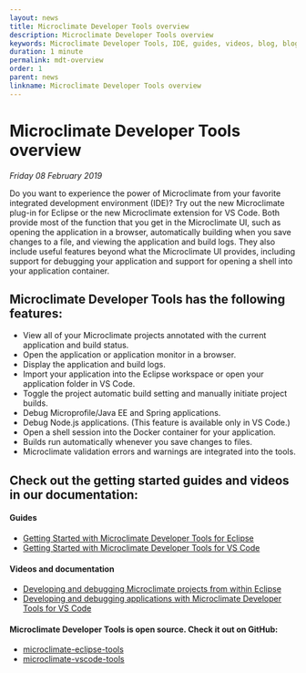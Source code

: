 ```yaml
---
layout: news
title: Microclimate Developer Tools overview
description: Microclimate Developer Tools overview
keywords: Microclimate Developer Tools, IDE, guides, videos, blog, blogs, getting started, github, features
duration: 1 minute
permalink: mdt-overview
order: 1
parent: news
linkname: Microclimate Developer Tools overview
---
```


# Microclimate Developer Tools overview
*Friday 08 February 2019*

Do you want to experience the power of Microclimate from your favorite integrated development environment (IDE)? Try out the new Microclimate plug-in for Eclipse or the new Microclimate extension for VS Code. Both provide most of the function that you get in the Microclimate UI, such as opening the application in a browser, automatically building when you save changes to a file, and viewing the application and build logs. They also include useful features beyond what the Microclimate UI provides, including support for debugging your application and support for opening a shell into your application container.

## Microclimate Developer Tools has the following features:
- View all of your Microclimate projects annotated with the current application and build status.
- Open the application or application monitor in a browser.
- Display the application and build logs.
- Import your application into the Eclipse workspace or open your application folder in VS Code.
- Toggle the project automatic build setting and manually initiate project builds.
- Debug Microprofile/Java EE and Spring applications.
- Debug Node.js applications. (This feature is available only in VS Code.)
- Open a shell session into the Docker container for your application.
- Builds run automatically whenever you save changes to files.
- Microclimate validation errors and warnings are integrated into the tools.

## Check out the getting started guides and videos in our documentation:

#### Guides
- [Getting Started with Microclimate Developer Tools for Eclipse](mdteclipsegettingstarted)
- [Getting Started with Microclimate Developer Tools for VS Code](mdt-vsc-getting-started)

#### Videos and documentation
- [Developing and debugging Microclimate projects from within Eclipse](mdteclipseoverview)
- [Developing and debugging applications with Microclimate Developer Tools for VS Code](mdt-vsc-overview)

#### Microclimate Developer Tools is open source. Check it out on GitHub:
- [microclimate-eclipse-tools](https://github.com/microclimate-dev2ops/microclimate-eclipse-tools)
- [microclimate-vscode-tools](https://github.com/microclimate-dev2ops/microclimate-vscode-tools)
